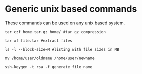 # Generic unix based commands
These commands can be used on any unix based system.

```shell
tar czf home.tar.gz home/ #tar gz compression

tar xf file.tar #extract files

ls -l --block-size=M #listing with file sizes in MB

mv /home/user/oldname /home/user/newname

ssh-keygen -t rsa -f generate_file_name
```